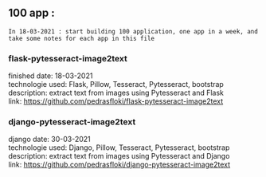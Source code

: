 
## 100 app :  
    In 18-03-2021 : start building 100 application, one app in a week, and take some notes for each app in this file  

### flask-pytesseract-image2text  
finished date:  18-03-2021  
technologie used: Flask, Pillow, Tesseract, Pytesseract, bootstrap  
description: extract text from images using Pytesseract and Flask  
link: https://github.com/pedrasfloki/flask-pytesseract-image2text
 

### django-pytesseract-image2text  
django date:  30-03-2021  
technologie used: Django, Pillow, Tesseract, Pytesseract, bootstrap  
description: extract text from images using Pytesseract and Django  
link: https://github.com/pedrasfloki/django-pytesseract-image2text

 


